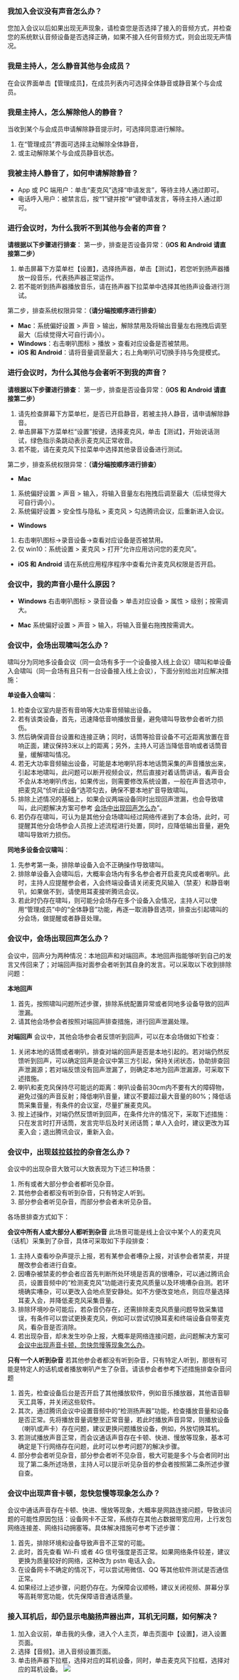 
### 我加入会议没有声音怎么办？
您加入会议以后如果出现无声现象，请检查您是否选择了接入的音频方式，并检查您的系统默认音频设备是否选择正确，如果不接入任何音频方式，则会出现无声情况。


### 我是主持人，怎么静音其他与会成员？
在会议界面单击【管理成员】，在成员列表内可选择全体静音或静音某个与会成员。


### 我是主持人，怎么解除他人的静音？
当收到某个与会成员申请解除静音提示时，可选择同意进行解除。
1. 在“管理成员”界面可选择主动解除全体静音，
2. 或主动解除某个与会成员静音状态。


### 我被主持人静音了，如何申请解除静音？
- App 或 PC 端用户：单击“麦克风”选择“申请发言”，等待主持人通过即可。
- 电话呼入用户：被禁言后，按“1”键并按“#”键申请发言，等待主持人通过即可。



### 进行会议时，为什么我听不到其他与会者的声音？
**请根据以下步骤进行排查**：
第一步，排查是否设备异常：**（iOS 和 Android 请直接第二步）**
1. 单击屏幕下方菜单栏【设置】，选择扬声器，单击【测试】，若您听到扬声器播放一段音乐，代表扬声器正常运作。
2. 若不能听到扬声器播放音乐，请在扬声器下拉菜单中选择其他扬声设备进行测试。

第二步，排查系统权限异常：**（请分端按顺序进行排查）**
- **Mac**：系统偏好设置 > 声音 > 输出，解除禁用及将输出音量左右拖拽后调至最大（后续觉得大可自行调小）。
- **Windows**：右击喇叭图标 > 播放 > 查看对应设备是否被禁用。
- **iOS 和 Android**：请将音量调至最大；右上角喇叭可切换手持与免提模式。

### 进行会议时，为什么其他与会者听不到我的声音？
**请根据以下步骤进行排查**：
第一步，排查是否设备异常：**（iOS 和 Android 请直接第二步）**
1. 请先检查屏幕下方菜单栏，是否已开启静音，若被主持人静音，请申请解除静音。
2. 单击屏幕下方菜单栏“设置”按键，选择麦克风，单击【测试】，开始说话测试，绿色指示条跳动表示麦克风正常收音。
3. 若不能，请在麦克风下拉菜单中选择其他录音设备进行测试。

第二步，排查系统权限异常：**（请分端按顺序进行排查）**
- **Mac**
 1. 系统偏好设置 > 声音 > 输入，将输入音量左右拖拽后调至最大（后续觉得大可自行调小）。
 2. 系统偏好设置 > 安全性与隐私 > 麦克风 > 勾选腾讯会议，后重新进入会议。

- **Windows**
 1. 右击喇叭图标->录音设备->查看对应设备是否被禁用。
 2. 仅 win10：系统设置 > 麦克风 > 打开“允许应用访问您的麦克风”。

- **iOS 和 Android**
请在系统应用程序程序中查看允许麦克风权限是否开启。

### 会议中，我的声音小是什么原因？

- **Windows**
右击喇叭图标 > 录音设备 > 单击对应设备 > 属性 > 级别；按需调大。

- **Mac**
系统偏好设置 > 声音 > 输入，将输入音量右拖拽按需调大。


### 会议中，会场出现啸叫怎么办？
啸叫分为同地多设备会议（同一会场有多于一个设备接入线上会议）啸叫和单设备入会啸叫（同一会场有且只有一台设备接入线上会议），下面分别给出对应解决措施：

**单设备入会啸叫**：
1. 检查会议室内是否有音响等大功率音频输出设备。
 1. 若有该类设备，首先，迅速降低音响播放音量，避免啸叫导致参会者听力损伤。
 2. 然后确保调音台设置和连接正确；同时，话筒等拾音设备不可近距离放置在音响正面，建议保持3米以上的距离；另外，主持人可适当降低音响或者话筒音量，缓解啸叫情况。
2. 若无大功率音频输出设备，可能是本地喇叭将本地话筒采集的声音播放出来，引起本地啸叫，此问题可以断开视频会议，然后直接对着话筒讲话，看声音会不会从本地喇叭传出，如果传出，则需要修改系统设置，一般在声音选项中，把麦克风“侦听此设备“选项勾去，确保不要本地扩音导致啸叫。
3. 排除上述情况的基础上，如果会议两端设备同时出现回声泄漏，也会导致啸叫，此问题解决方案可参考 [会场中出现回声怎么办](#HS)”。
4. 若仍存在啸叫，可认为是其他分会场啸叫经过网络传递到了本会场，此时，可提醒其他分会场参会人员按上述流程进行处置，同时，应降低输出音量，避免啸叫导致听力损伤。

**同地多设备会议啸叫**：
1. 先参考第一条，排除单设备入会不正确操作导致啸叫。
2. 排除单设备入会啸叫后，大概率会场内有多名参会者开启麦克风或者喇叭。此时，主持人应提醒参会者，入会终端设备请关闭麦克风输入（禁麦）和静音喇叭，如果做不到，请使用耳麦接听腾讯会议。
3. 若此时仍存在啸叫，则可能分会场存在多个设备入会情况，主持人可以使用“管理成员”中的“全体静音”功能，再逐一取消静音选项，排查出引起啸叫的分会场，做提醒或者静音处理。

<span id="HS"></span>
### 会议中，会场出现回声怎么办？
会议中，回声分为两种情况：本地回声和对端回声。本地回声指能够听到自己的发言又传回来了；对端回声指对面参会者听到其自身的发言。可以采取以下收到排除问题：

**本地回声**
1. 首先，按照啸叫问题所述步骤，排除系统配置异常或者同地多设备导致的回声泄漏。
2. 请其他会场参会者按照对端回声排查措施，进行回声泄漏处理。


**对端回声**
会议中，其他会场参会者反馈听到回声，可以在本会场做如下检查：
1. 关闭本地的话筒或者喇叭，排查对端的回声是否是本地引起的。若对端仍然反馈听到回声，可以确定回声是会议中第三方引起，保持关闭状态，协助排查回声泄漏源；若对端反馈没有回声泄漏了，则确定本地为回声泄漏源，可采取下述措施。
2. 喇叭和麦克风保持尽可能远的距离：喇叭设备前30cm内不要有大的障碍物，避免过强的声音反射；降低喇叭音量，建议不要超过最大音量的80%；降低话筒采集音量，有条件的会议室，尽量扩展麦克风。
3. 按上述操作，对端仍然反馈听到回声，在条件允许的情况下，采取下述措施：只在发言时打开话筒，发言完毕后及时关闭话筒；单人入会时，建议更改为耳麦入会；退出腾讯会议，重新入会。

### 会议中，出现兹拉兹拉的杂音怎么办？
会议中的出现杂音大致可以大致表现为下述三种场景：
1. 所有或者大部分参会者都听见杂音。                         
2. 其他参会者都没有听到杂音，只有特定人听到。
3. 部分参会者听见杂音，而部分参会者未听见杂音。

各场景排查方式如下：

**会议中所有人或大部分人都听到杂音**
此场景可能是线上会议中某个人的麦克风（话机）采集到了杂音，具体可采取如下手段排查：
1. 主持人查看吵杂声提示上报，若有某参会者嘈杂上报，对该参会者禁麦，并提醒改参会者进行自查。
2. 因嘈杂被禁麦的参会者应首先判断所处环境是否真的很嘈杂，可以通过腾讯会员，设置音频中的“检测麦克风”功能进行麦克风质量以及环境嘈杂自测。若环境确实嘈杂，可以更改入会地点至安静处。如不方便改变地点，则应尽量选择耳麦入会，并降低麦克风采集音量。
3. 排除环境吵杂可能后，若杂音仍存在，还需排除麦克风质量问题导致采集错误，有条件可以尝试更换麦克风，例如可以尝试切换耳麦和终端设备自带麦克风，看杂音是否消除。
4. 若出现杂音，却未发生吵杂上报，大概率是网络连接问题，此问题解决方案可 [会议中出现声音卡顿，忽快忽慢等现象怎么办](#BZ7)。

**只有一个人听到杂音**
若其他参会者都没有听到杂音，只有特定人听到，那很有可能是特定人的话机或者播放喇叭产生了杂音。请该参会者参考下述措施排查杂音问题
1. 首先，检查设备后台是否开启了其他播放软件，例如音乐播放器，其他语音聊天工具等，并关闭这些软件。
2. 其次，通过腾讯会议中设置音频中的“检测扬声器”功能，检查播放音量和设备是否正常。先将播放音量调整至正常音量，若此时播放声音异常，则播放设备（喇叭或声卡）存在问题，建议更换问题播放设备，例如，外放切换耳机。
3. 若测试播放声音正常，而会议通话声音存在卡顿、快进、慢放等现象，基本可确定是下行网络存在问题，此时可以参考问题7的解决步骤。
4. 部分参会者听见杂音，部分参会者听不见杂音，极大可能是多个与会者同时出现了第二条所述场景，主持人可以提示听见杂音的参会者按照第二条所述步骤自查。

<span id="BZ7"></span>
### 会议中出现声音卡顿，忽快忽慢等现象怎么办？
会议中通话声音存在卡顿、快进、慢放等现象，大概率是网路连接问题，导致该问题的可能性原因包括：设备网卡不正常，系统存在其他占数据带宽应用，上行发包网络连接差、网络抖动拥塞等。具体解决措施可参考下述步骤：
1. 首先，排除环境和设备导致声音不正常的可能。
2. 此时，首先查看 Wi-Fi 或者 4G 信号强度是否正常。如果网络条件较差，建议更换为质量较好的网络，这种改为 pstn 电话入会。
3. 在设备网卡不确定的情况下，可以尝试用微信、QQ 等其他软件测试是否通信正常。
4. 如果经过上述步骤，问题仍存在。为保障会议顺畅，建议关闭视频、屏幕分享等高耗带宽功能，优先保障语音通话质量。




### 接入耳机后，却仍显示电脑扬声器出声，耳机无问题，如何解决？
1. 加入会议前，单击我的头像，进入个人主页，单击页面中【设置】，进入设置页面。
2. 选择【音频】。进入音频设置页面。
3. 单击扬声器下拉框，选择对应的耳机设备，同时，单击麦克风下拉框，选择对应的耳机设备。
![](https://main.qcloudimg.com/raw/bd2c5e535ba07255c4b73b51ae4b4b12.png)
